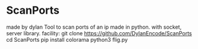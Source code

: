 # ScanPorts
made by dylan
Tool to scan ports of an ip made in python.
with socket, server library.
facility:
git clone https://github.com/DylanEncode/ScanPorts
cd ScanPorts
pip install colorama
python3 flig.py
